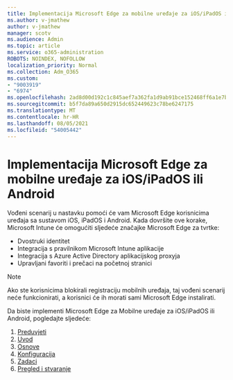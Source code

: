 ```yaml
---
title: Implementacija Microsoft Edge za mobilne uređaje za iOS/iPadOS ili Android
ms.author: v-jmathew
author: v-jmathew
manager: scotv
ms.audience: Admin
ms.topic: article
ms.service: o365-administration
ROBOTS: NOINDEX, NOFOLLOW
localization_priority: Normal
ms.collection: Adm_O365
ms.custom:
- "9003919"
- "6974"
ms.openlocfilehash: 2ad8d00d192c1c845aef7a362fa1d9ab91bce152468ff6a1e7bf6ad9250eb5c1
ms.sourcegitcommit: b5f7da89a650d2915dc652449623c78be6247175
ms.translationtype: MT
ms.contentlocale: hr-HR
ms.lasthandoff: 08/05/2021
ms.locfileid: "54005442"
---
```

# <a name="deploy-microsoft-edge-for-mobile-for-iosipados-or-android"></a>Implementacija Microsoft Edge za mobilne uređaje za iOS/iPadOS ili Android

Vođeni scenarij u nastavku pomoći će vam Microsoft Edge korisnicima uređaja sa sustavom iOS, iPadOS i Android. Kada dovršite ove korake, Microsoft Intune će omogućiti sljedeće značajke Microsoft Edge za tvrtke:

- Dvostruki identitet
- Integracija s pravilnikom Microsoft Intune aplikacije
- Integracija s Azure Active Directory aplikacijskog proxyja
- Upravljani favoriti i prečaci na početnoj stranici

> [!NOTE]
> Ako ste korisnicima blokirali registraciju mobilnih uređaja, taj vođeni scenarij neće funkcionirati, a korisnici će ih morati sami Microsoft Edge instalirati.

Da biste implementi Microsoft Edge za Mobilne uređaje za iOS/iPadOS ili Android, pogledajte sljedeće:

1. [Preduvjeti](https://go.microsoft.com/fwlink/?linkid=2133027)
2. [Uvod](https://go.microsoft.com/fwlink/?linkid=2133520)
3. [Osnove](https://go.microsoft.com/fwlink/?linkid=2133421)
4. [Konfiguracija](https://go.microsoft.com/fwlink/?linkid=2133521)
5. [Zadaci](https://go.microsoft.com/fwlink/?linkid=2132869)
6. [Pregled i stvaranje](https://go.microsoft.com/fwlink/?linkid=2133522)
